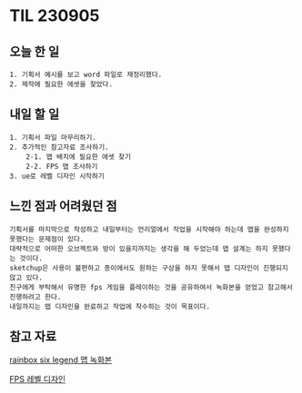 TIL 230905
======

오늘 한 일
------

	1. 기획서 예시를 보고 word 파일로 재정리했다.
	2. 제작에 필요한 에셋을 찾았다.
 
내일 할 일
------

	1. 기획서 파일 마무리하기.
 	2. 추가적인 참고자료 조사하기.
		2-1. 맵 배치에 필요한 에셋 찾기
  		2-2. FPS 맵 조사하기
	3. ue로 레벨 디자인 시작하기

느낀 점과 어려웠던 점
------
```
기획서를 마지막으로 작성하고 내일부터는 언리얼에서 작업을 시작해야 하는데 맵을 완성하지 못했다는 문제점이 있다.
대략적으로 어떠한 오브젝트와 방이 있을지까지는 생각을 해 두었는데 맵 설계는 하지 못했다는 것이다.
sketchup은 사용이 불편하고 종이에서도 원하는 구상을 하지 못해서 맵 디자인이 진행되지 않고 있다.
친구에게 부탁해서 유명한 fps 게임을 플레이하는 것을 공유하여서 녹화본을 얻었고 참고해서 진행하려고 한다.
내일까지는 맵 디자인을 완료하고 작업에 착수하는 것이 목표이다.

```

참고 자료
------

[rainbox six legend 맵 녹화본](https://youtu.be/eLhO4cUtXRk?si=Cai_hcVmNG3ME3GI)

[FPS 레벨 디자인](https://www.thisisgame.com/webzine/nboard/78/?n=42977)
